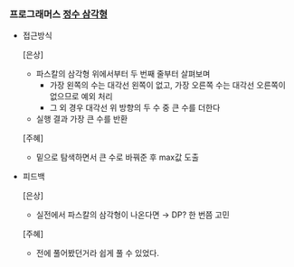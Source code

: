 
### 프로그래머스 [정수 삼각형](https://school.programmers.co.kr/learn/courses/30/lessons/43105)

- 접근방식

  [은상]
  - 파스칼의 삼각형 위에서부터 두 번째 줄부터 살펴보며
    - 가장 왼쪽의 수는 대각선 왼쪽이 없고, 가장 오른쪽 수는 대각선 오른쪽이 없으므로 예외 처리
    - 그 외 경우 대각선 위 방향의 두 수 중 큰 수를 더한다
  - 실행 결과 가장 큰 수를 반환

  [주혜]
  - 밑으로 탐색하면서 큰 수로 바꿔준 후 max값 도출
  
  
- 피드백

  [은상]
  - 실전에서 파스칼의 삼각형이 나온다면 → DP? 한 번쯤 고민
  
  [주혜]
  - 전에 풀어봤던거라 쉽게 풀 수 있었다.
